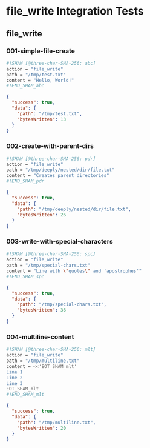 # file_write Integration Tests

## file_write

### 001-simple-file-create

```sh sham
#!SHAM [@three-char-SHA-256: abc]
action = "file_write"
path = "/tmp/test.txt"
content = "Hello, World!"
#!END_SHAM_abc
```

```json
{
  "success": true,
  "data": {
    "path": "/tmp/test.txt",
    "bytesWritten": 13
  }
}
```

### 002-create-with-parent-dirs

```sh sham
#!SHAM [@three-char-SHA-256: pdr]
action = "file_write"
path = "/tmp/deeply/nested/dir/file.txt"
content = "Creates parent directories"
#!END_SHAM_pdr
```

```json
{
  "success": true,
  "data": {
    "path": "/tmp/deeply/nested/dir/file.txt",
    "bytesWritten": 26
  }
}
```


### 003-write-with-special-characters

```sh sham
#!SHAM [@three-char-SHA-256: spc]
action = "file_write"
path = "/tmp/special-chars.txt"
content = "Line with \"quotes\" and 'apostrophes'"
#!END_SHAM_spc
```

```json
{
  "success": true,
  "data": {
    "path": "/tmp/special-chars.txt",
    "bytesWritten": 36
  }
}
```

### 004-multiline-content

```sh sham
#!SHAM [@three-char-SHA-256: mlt]
action = "file_write"
path = "/tmp/multiline.txt"
content = <<'EOT_SHAM_mlt'
Line 1
Line 2
Line 3
EOT_SHAM_mlt
#!END_SHAM_mlt
```

```json
{
  "success": true,
  "data": {
    "path": "/tmp/multiline.txt",
    "bytesWritten": 20
  }
}
```
